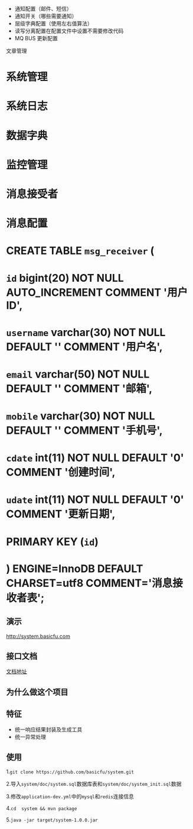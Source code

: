 - 通知配置（邮件、短信）
- 通知开关（哪些需要通知）
- 层级字典配置（使用左右值算法）
- 读写分离配置在配置文件中设置不需要修改代码
- MQ BUS 更新配置

文章管理
# 系统管理
#   系统日志
#   数据字典

# 监控管理
#   消息接受者
# 消息配置

# CREATE TABLE `msg_receiver` (
#   `id` bigint(20) NOT NULL AUTO_INCREMENT COMMENT '用户ID',
#   `username` varchar(30) NOT NULL DEFAULT '' COMMENT '用户名',
#   `email` varchar(50) NOT NULL DEFAULT '' COMMENT '邮箱',
#   `mobile` varchar(30) NOT NULL DEFAULT '' COMMENT '手机号',
#   `cdate` int(11) NOT NULL DEFAULT '0' COMMENT '创建时间',
#   `udate` int(11) NOT NULL DEFAULT '0' COMMENT '更新日期',
#   PRIMARY KEY (`id`)
# ) ENGINE=InnoDB DEFAULT CHARSET=utf8 COMMENT='消息接收者表';


## 演示
<http://system.basicfu.com>

## 接口文档
[文档地址](https://basicfu.github.io/system)

## 为什么做这个项目

## 特征

- 统一响应结果封装及生成工具
- 统一异常处理

## 使用

1.`git clone https://github.com/basicfu/system.git`

2.导入`system/doc/system.sql`数据库表和`system/doc/system_init.sql`数据

3.修改`application-dev.yml`中的`mysql`和`redis`连接信息

4.`cd  system && mvn package`

5.`java -jar target/system-1.0.0.jar`

